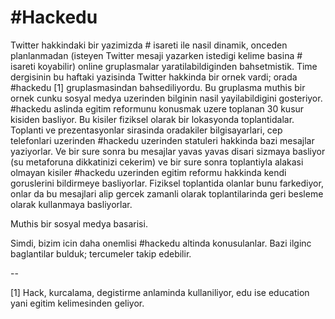 # #Hackedu

Twitter hakkindaki bir yazimizda # isareti ile nasil dinamik, onceden planlanmadan (isteyen Twitter mesaji yazarken istedigi kelime basina # isareti koyabilir) online gruplasmalar yaratilabildiginden bahsetmistik. Time dergisinin bu haftaki yazisinda Twitter hakkinda bir ornek vardi; orada #hackedu [1] gruplasmasindan bahsediliyordu. Bu gruplasma muthis bir ornek cunku sosyal medya uzerinden bilginin nasil yayilabildigini gosteriyor. #hackedu aslinda egitim reformunu konusmak uzere toplanan 30 kusur kisiden basliyor. Bu kisiler fiziksel olarak bir lokasyonda toplantidalar. Toplanti ve prezentasyonlar sirasinda oradakiler bilgisayarlari, cep telefonlari uzerinden #hackedu uzerinden statuleri hakkinda bazi mesajlar yaziyorlar. Ve bir sure sonra bu mesajlar yavas yavas disari sizmaya basliyor (su metaforuna dikkatinizi cekerim) ve bir sure sonra toplantiyla alakasi olmayan kisiler #hackedu uzerinden egitim reformu hakkinda kendi goruslerini bildirmeye basliyorlar. Fiziksel toplantida olanlar bunu farkediyor, onlar da bu mesajlari alip gercek zamanli olarak toplantilarinda geri besleme olarak kullanmaya basliyorlar.

Muthis bir sosyal medya basarisi.

Simdi, bizim icin daha onemlisi #hackedu altinda konusulanlar. Bazi ilginc baglantilar bulduk; tercumeler takip edebilir.

--

[1] Hack, kurcalama, degistirme anlaminda kullaniliyor, edu ise education yani egitim kelimesinden geliyor.



